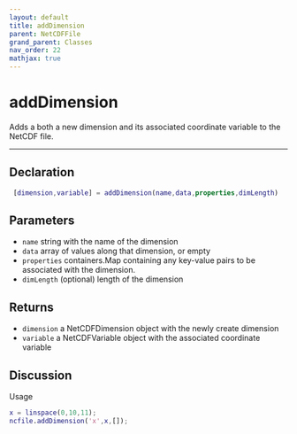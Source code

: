 ```yaml
---
layout: default
title: addDimension
parent: NetCDFFile
grand_parent: Classes
nav_order: 22
mathjax: true
---
```


#  addDimension

Adds a both a new dimension and its associated coordinate variable to the NetCDF file.


---

## Declaration
```matlab
 [dimension,variable] = addDimension(name,data,properties,dimLength)
```
## Parameters
+ `name`  string with the name of the dimension
+ `data`  array of values along that dimension, or empty
+ `properties`  containers.Map containing any key-value pairs to be associated with the dimension.
+ `dimLength`  (optional) length of the dimension

## Returns
+ `dimension`  a NetCDFDimension object with the newly create dimension
+ `variable`  a NetCDFVariable object with the associated coordinate variable

## Discussion

  Usage
  ```matlab
  x = linspace(0,10,11);
  ncfile.addDimension('x',x,[]);
  ```
 
                
